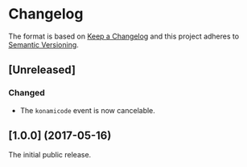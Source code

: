 # Changelog

The format is based on [Keep a Changelog](http://keepachangelog.com/) and this project adheres to [Semantic Versioning](https://semver.org/spec/v2.0.0.html).

## [Unreleased]

### Changed

- The `konamicode` event is now cancelable.

## [1.0.0] (2017-05-16)

The initial public release.
